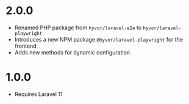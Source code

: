 # 2.0.0
- Renamed PHP package from `hyvor/laravel-e2e` to `hyvor/laravel-playwright`
- Introduces a new NPM package `@hyvor/laravel-playwright` for the frontend
- Adds new methods for dynamic configuration

# 1.0.0
- Requires Laravel 11